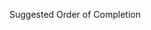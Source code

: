 Suggested Order of Completion

<!-- * `hello_spec.rb` -->
<!-- * `character_count_spec.rb` -->
<!-- * `escape_characters_spec.rb` -->
<!-- * `mad_lib_spec.rb` -->
<!-- * `simple_math_spec.rb` -->
<!-- * `retirement_spec.rb` -->
